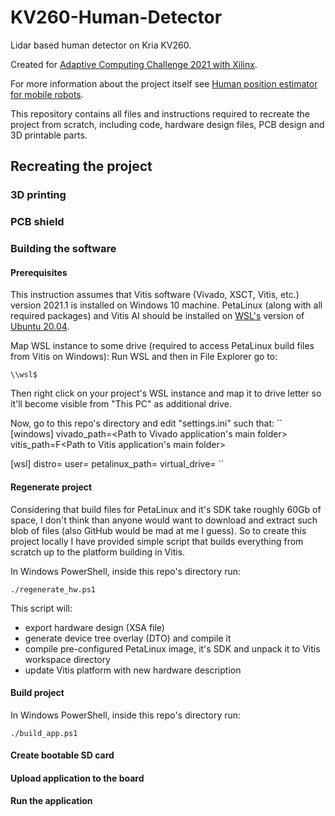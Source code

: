 # KV260-Human-Detector
Lidar based human detector on Kria KV260.

Created for [Adaptive Computing Challenge 2021
with Xilinx](https://www.hackster.io/contests/xilinxadaptivecomputing2021).

For more information about the project itself see [Human position estimator for mobile robots](https://www.hackster.io/Tai-Min/human-position-estimator-for-mobile-robots-d86454).

This repository contains all files and instructions required to recreate the project from scratch, including code, hardware design files, PCB design and 3D printable parts. 

## Recreating the project
### 3D printing

### PCB shield

### Building the software

#### Prerequisites
This instruction assumes that Vitis software (Vivado, XSCT, Vitis, etc.) version 2021.1 is installed on Windows 10 machine.
PetaLinux (along with all required packages) and Vitis AI should be installed on [WSL's](https://docs.microsoft.com/en-us/windows/wsl/about) version of [Ubuntu 20.04](https://www.microsoft.com/store/productId/9N6SVWS3RX71).

Map WSL instance to some drive (required to access PetaLinux build files from Vitis on Windows):
Run WSL and then in File Explorer go to:
```
\\wsl$
```
Then right click on your project's WSL instance and map it to drive letter so it'll become visible from "This PC" as additional drive.

Now, go to this repo's directory and edit "settings.ini" such that:
``
[windows]
vivado_path=<Path to Vivado application's main folder>
vitis_path=F<Path to Vitis application's main folder>

[wsl]
distro=<WSL name>
user=<WSL user>
petalinux_path=<path to petalinux directory>
virtual_drive=<drive assigned to WSL instance>
``



#### Regenerate project
Considering that build files for PetaLinux and it's SDK take roughly 60Gb of space, I don't think than anyone would want to download and extract such blob of files (also GitHub would be mad at me I guess). So to create this project locally I have provided simple script that builds everything from scratch up to the platform building in Vitis.

In Windows PowerShell, inside this repo's directory run: 
```
./regenerate_hw.ps1
```
This script will:
- export hardware design (XSA file)
- generate device tree overlay (DTO) and compile it
- compile pre-configured PetaLinux image, it's SDK and unpack it to Vitis workspace directory
- update Vitis platform with new hardware description

#### Build project
In Windows PowerShell, inside this repo's directory run: 
```
./build_app.ps1
```

#### Create bootable SD card

#### Upload application to the board

#### Run the application

